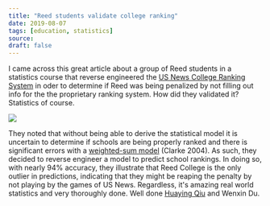 ```yaml
---
title: "Reed students validate college ranking"
date: 2019-08-07
tags: [education, statistics]
source:
draft: false
---
```


I came across this great article about a group of Reed students in a statistics course that reverse engineered the [US News College Ranking System](https://www.usnews.com/best-colleges) in oder to determine if Reed was being penalized by not filling out info for the the proprietary ranking system. How did they validated it? Statistics of course. 

![](/images/blog_images/Reed_college_ranking_heatmap.png)

They noted that without being able to derive the statistical model it is uncertain to determine if schools are being properly ranked and there is significant errors with a [weighted-sum model](https://en.wikipedia.org/wiki/Weighted_sum_model) (Clarke 2004). As such, they decided to reverse engineer a model to predict school rankings. In doing so, with nearly 94% accuracy, they illustrate that Reed College is the only outlier in predictions, indicating that they might be reaping the penalty by not playing by the games of US News. Regardless, it's amazing real world statistics and very thoroughly done. Well done [Huaying Qiu](https://github.com/huayingq1996) and Wenxin Du.